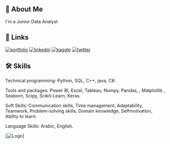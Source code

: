
## 🚀 About Me
I'm a Junior Data Analyst



## 🔗 Links
[![portfolio](https://img.shields.io/badge/my_portfolio-000?style=for-the-badge&logo=ko-fi&logoColor=white)]()
[![linkedin](https://img.shields.io/badge/linkedin-0A66C2?style=for-the-badge&logo=linkedin&logoColor=white)](https://www.linkedin.com/in/ziad-hamada-4069aa1b9/)
[![kaggle](https://img.shields.io/badge/kaggle-1DA1F2?style=for-the-badge&logo=kaggle&logoColor=white)](https://www.kaggle.com/ziadhamadafathy)
[![twitter](https://img.shields.io/badge/twitter-1DA1F2?style=for-the-badge&logo=twitter&logoColor=white)](https://twitter.com/ziadhamada450)


## 🛠 Skills
Technical programming: Python, SQL, C++, java, C#.

Tools and packages: Power BI, Excel, Tableau, Numpy, Pandas, , Matplotlib , Seaborn, Scipy, Scikit-Learn, Keras.

Soft Skills: Communication skills, Time management, Adaptability, Teamwork, Problem-solving skills, Domain knowledge, Selfmotivation,
Ability to learn.

Language Skills: Arabic, English.


[![Logo](https://www.google.com/url?sa=i&url=https%3A%2F%2Fwww.freepik.com%2Fpremium-vector%2Fdata-analyst-logo_400696300.htm&psig=AOvVaw2EZqCVOUaJFRF0XeuAgAZH&ust=1759561625412000&source=images&cd=vfe&opi=89978449&ved=0CBUQjRxqFwoTCIDThIK8h5ADFQAAAAAdAAAAABAE)]

